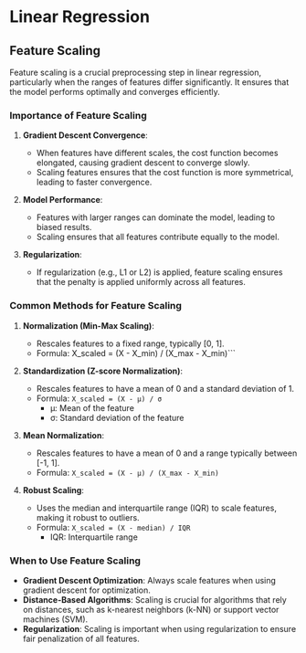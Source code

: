 # Linear Regression

## Feature Scaling

Feature scaling is a crucial preprocessing step in linear regression, particularly when the ranges of features differ significantly. It ensures that the model performs optimally and converges efficiently.

### Importance of Feature Scaling

1. **Gradient Descent Convergence**:
   - When features have different scales, the cost function becomes elongated, causing gradient descent to converge slowly.
   - Scaling features ensures that the cost function is more symmetrical, leading to faster convergence.

2. **Model Performance**:
   - Features with larger ranges can dominate the model, leading to biased results.
   - Scaling ensures that all features contribute equally to the model.

3. **Regularization**:
   - If regularization (e.g., L1 or L2) is applied, feature scaling ensures that the penalty is applied uniformly across all features.

### Common Methods for Feature Scaling

1. **Normalization (Min-Max Scaling)**:
   - Rescales features to a fixed range, typically [0, 1].
   - Formula: X_scaled = (X - X_min) / (X_max - X_min)```

2. **Standardization (Z-score Normalization)**:
   - Rescales features to have a mean of 0 and a standard deviation of 1.
   - Formula: ```X_scaled = (X - μ) / σ```
     - μ: Mean of the feature
     - σ: Standard deviation of the feature

3. **Mean Normalization**:
   - Rescales features to have a mean of 0 and a range typically between [-1, 1].
   - Formula: ```X_scaled = (X - μ) / (X_max - X_min)```

4. **Robust Scaling**:
   - Uses the median and interquartile range (IQR) to scale features, making it robust to outliers.
   - Formula: ```X_scaled = (X - median) / IQR```
     - IQR: Interquartile range

### When to Use Feature Scaling

- **Gradient Descent Optimization**: Always scale features when using gradient descent for optimization.
- **Distance-Based Algorithms**: Scaling is crucial for algorithms that rely on distances, such as k-nearest neighbors (k-NN) or support vector machines (SVM).
- **Regularization**: Scaling is important when using regularization to ensure fair penalization of all features.
